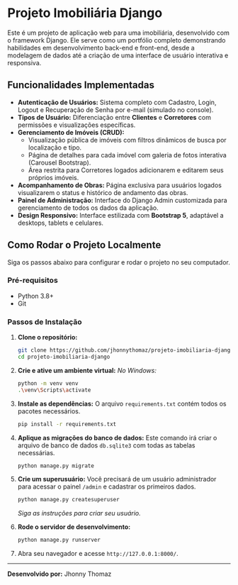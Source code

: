 # Projeto Imobiliária Django

Este é um projeto de aplicação web para uma imobiliária, desenvolvido com o framework Django. Ele serve como um portfólio completo demonstrando habilidades em desenvolvimento back-end e front-end, desde a modelagem de dados até a criação de uma interface de usuário interativa e responsiva.

## Funcionalidades Implementadas

*   **Autenticação de Usuários:** Sistema completo com Cadastro, Login, Logout e Recuperação de Senha por e-mail (simulado no console).
*   **Tipos de Usuário:** Diferenciação entre **Clientes** e **Corretores** com permissões e visualizações específicas.
*   **Gerenciamento de Imóveis (CRUD):**
    *   Visualização pública de imóveis com filtros dinâmicos de busca por localização e tipo.
    *   Página de detalhes para cada imóvel com galeria de fotos interativa (Carousel Bootstrap).
    *   Área restrita para Corretores logados adicionarem e editarem seus próprios imóveis.
*   **Acompanhamento de Obras:** Página exclusiva para usuários logados visualizarem o status e histórico de andamento das obras.
*   **Painel de Administração:** Interface do Django Admin customizada para gerenciamento de todos os dados da aplicação.
*   **Design Responsivo:** Interface estilizada com **Bootstrap 5**, adaptável a desktops, tablets e celulares.

## Como Rodar o Projeto Localmente

Siga os passos abaixo para configurar e rodar o projeto no seu computador.

### Pré-requisitos

*   Python 3.8+
*   Git

### Passos de Instalação

1.  **Clone o repositório:**
    ```bash
    git clone https://github.com/jhonnythomaz/projeto-imobiliaria-django.git
    cd projeto-imobiliaria-django
    ```

2.  **Crie e ative um ambiente virtual:**
    *No Windows:*
    ```bash
    python -m venv venv
    .\venv\Scripts\activate
    ```

3.  **Instale as dependências:**
    O arquivo `requirements.txt` contém todos os pacotes necessários.
    ```bash
    pip install -r requirements.txt
    ```

4.  **Aplique as migrações do banco de dados:**
    Este comando irá criar o arquivo de banco de dados `db.sqlite3` com todas as tabelas necessárias.
    ```bash
    python manage.py migrate
    ```

5.  **Crie um superusuário:**
    Você precisará de um usuário administrador para acessar o painel `/admin` e cadastrar os primeiros dados.
    ```bash
    python manage.py createsuperuser
    ```
    *Siga as instruções para criar seu usuário.*

6.  **Rode o servidor de desenvolvimento:**
    ```bash
    python manage.py runserver
    ```

7.  Abra seu navegador e acesse `http://127.0.0.1:8000/`.

---
**Desenvolvido por:** Jhonny Thomaz